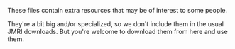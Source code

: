 These files contain extra resources that may be of interest to some people.

They're a bit big and/or specialized, so we don't include them in the usual JMRI downloads. But you're welcome to download them from here and use them.

